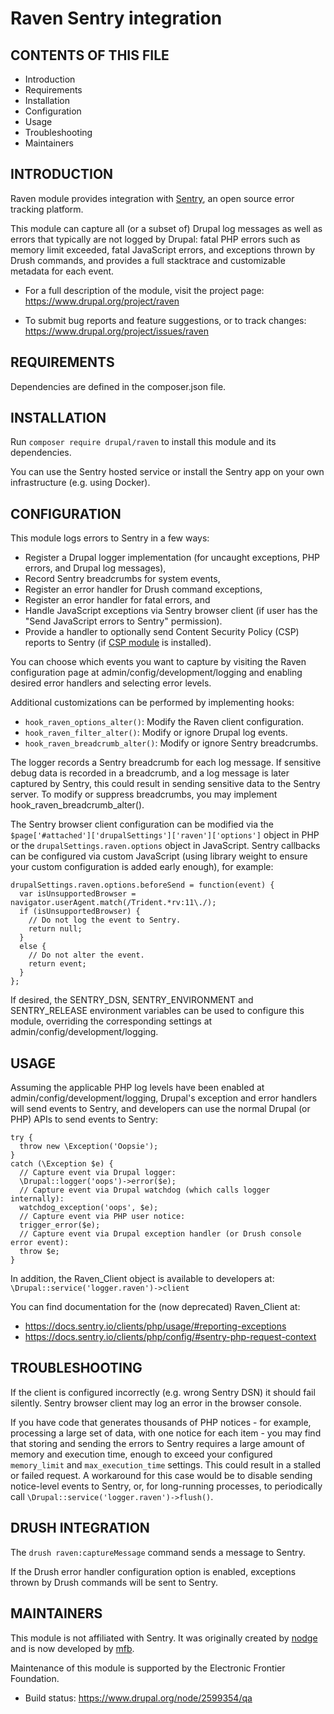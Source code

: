 Raven Sentry integration
========================

CONTENTS OF THIS FILE
---------------------

 * Introduction
 * Requirements
 * Installation
 * Configuration
 * Usage
 * Troubleshooting
 * Maintainers


INTRODUCTION
------------

Raven module provides integration with [Sentry](https://sentry.io/), an open
source error tracking platform.

This module can capture all (or a subset of) Drupal log messages as well as
errors that typically are not logged by Drupal: fatal PHP errors such as memory
limit exceeded, fatal JavaScript errors, and exceptions thrown by Drush
commands, and provides a full stacktrace and customizable metadata for each
event.

 * For a full description of the module, visit the project page:
   https://www.drupal.org/project/raven

 * To submit bug reports and feature suggestions, or to track changes:
   https://www.drupal.org/project/issues/raven


REQUIREMENTS
------------

Dependencies are defined in the composer.json file.


INSTALLATION
------------

Run `composer require drupal/raven` to install this module and its dependencies.

You can use the Sentry hosted service or install the Sentry app on your own
infrastructure (e.g. using Docker).


CONFIGURATION
-------------

This module logs errors to Sentry in a few ways:

 * Register a Drupal logger implementation (for uncaught exceptions, PHP errors,
   and Drupal log messages),
 * Record Sentry breadcrumbs for system events,
 * Register an error handler for Drush command exceptions,
 * Register an error handler for fatal errors, and
 * Handle JavaScript exceptions via Sentry browser client (if user has the "Send
   JavaScript errors to Sentry" permission).
 * Provide a handler to optionally send Content Security Policy (CSP) reports to
   Sentry (if [CSP module](https://www.drupal.org/project/csp) is installed).

You can choose which events you want to capture by visiting the Raven
configuration page at admin/config/development/logging and enabling desired
error handlers and selecting error levels.

Additional customizations can be performed by implementing hooks:

 * `hook_raven_options_alter()`: Modify the Raven client configuration.
 * `hook_raven_filter_alter()`: Modify or ignore Drupal log events.
 * `hook_raven_breadcrumb_alter()`: Modify or ignore Sentry breadcrumbs.

The logger records a Sentry breadcrumb for each log message. If sensitive debug
data is recorded in a breadcrumb, and a log message is later captured by Sentry,
this could result in sending sensitive data to the Sentry server. To modify or
suppress breadcrumbs, you may implement hook_raven_breadcrumb_alter().

The Sentry browser client configuration can be modified via the
`$page['#attached']['drupalSettings']['raven']['options']` object in PHP or the
`drupalSettings.raven.options` object in JavaScript. Sentry callbacks can be
configured via custom JavaScript (using library weight to ensure your custom
configuration is added early enough), for example:

```
drupalSettings.raven.options.beforeSend = function(event) {
  var isUnsupportedBrowser = navigator.userAgent.match(/Trident.*rv:11\./);
  if (isUnsupportedBrowser) {
    // Do not log the event to Sentry.
    return null;
  }
  else {
    // Do not alter the event.
    return event;
  }
};
```

If desired, the SENTRY_DSN, SENTRY_ENVIRONMENT and SENTRY_RELEASE environment
variables can be used to configure this module, overriding the corresponding
settings at admin/config/development/logging.


USAGE
-----

Assuming the applicable PHP log levels have been enabled at
admin/config/development/logging, Drupal's exception and error handlers will
send events to Sentry, and developers can use the normal Drupal (or PHP) APIs to
send events to Sentry:

```
try {
  throw new \Exception('Oopsie');
}
catch (\Exception $e) {
  // Capture event via Drupal logger:
  \Drupal::logger('oops')->error($e);
  // Capture event via Drupal watchdog (which calls logger internally):
  watchdog_exception('oops', $e);
  // Capture event via PHP user notice:
  trigger_error($e);
  // Capture event via Drupal exception handler (or Drush console error event):
  throw $e;
}
```

In addition, the Raven_Client object is available to developers at:
`\Drupal::service('logger.raven')->client`

You can find documentation for the (now deprecated) Raven_Client at:
 * https://docs.sentry.io/clients/php/usage/#reporting-exceptions
 * https://docs.sentry.io/clients/php/config/#sentry-php-request-context


TROUBLESHOOTING
---------------

If the client is configured incorrectly (e.g. wrong Sentry DSN) it should fail
silently. Sentry browser client may log an error in the browser console.

If you have code that generates thousands of PHP notices - for example,
processing a large set of data, with one notice for each item - you may find
that storing and sending the errors to Sentry requires a large amount of memory
and execution time, enough to exceed your configured `memory_limit` and
`max_execution_time` settings. This could result in a stalled or failed request.
A workaround for this case would be to disable sending notice-level events to
Sentry, or, for long-running processes, to periodically call
`\Drupal::service('logger.raven')->flush()`.


DRUSH INTEGRATION
-----------------

The `drush raven:captureMessage` command sends a message to Sentry.

If the Drush error handler configuration option is enabled, exceptions thrown by
Drush commands will be sent to Sentry.


MAINTAINERS
-----------

This module is not affiliated with Sentry. It was originally created by
[nodge](https://www.drupal.org/u/nodge) and is now developed by
[mfb](https://www.drupal.org/u/mfb).

Maintenance of this module is supported by the Electronic Frontier Foundation.

 * Build status: https://www.drupal.org/node/2599354/qa
